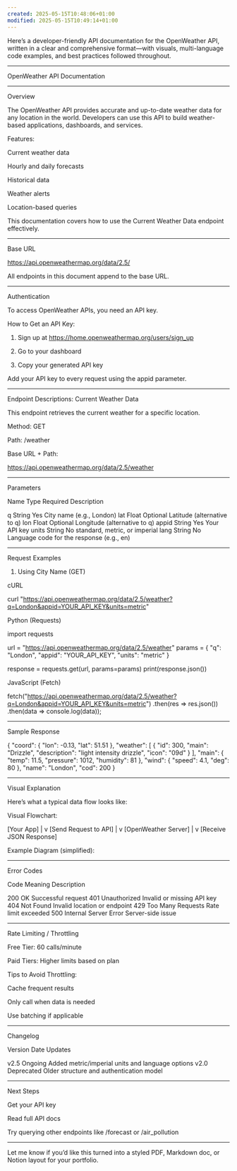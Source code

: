 ```yaml
---
created: 2025-05-15T10:48:06+01:00
modified: 2025-05-15T10:49:14+01:00
---
```


Here’s a developer-friendly API documentation for the OpenWeather API, written in a clear and comprehensive format—with visuals, multi-language code examples, and best practices followed throughout.


---

OpenWeather API Documentation


---

Overview

The OpenWeather API provides accurate and up-to-date weather data for any location in the world. Developers can use this API to build weather-based applications, dashboards, and services.

Features:

Current weather data

Hourly and daily forecasts

Historical data

Weather alerts

Location-based queries


This documentation covers how to use the Current Weather Data endpoint effectively.


---

Base URL

https://api.openweathermap.org/data/2.5/

All endpoints in this document append to the base URL.


---

Authentication

To access OpenWeather APIs, you need an API key.

How to Get an API Key:

1. Sign up at https://home.openweathermap.org/users/sign_up


2. Go to your dashboard


3. Copy your generated API key



Add your API key to every request using the appid parameter.


---

Endpoint Descriptions: Current Weather Data

This endpoint retrieves the current weather for a specific location.

Method: GET

Path: /weather

Base URL + Path:

https://api.openweathermap.org/data/2.5/weather



---

Parameters

Name	Type	Required	Description

q	String	Yes	City name (e.g., London)
lat	Float	Optional	Latitude (alternative to q)
lon	Float	Optional	Longitude (alternative to q)
appid	String	Yes	Your API key
units	String	No	standard, metric, or imperial
lang	String	No	Language code for the response (e.g., en)



---

Request Examples

1. Using City Name (GET)

cURL

curl "https://api.openweathermap.org/data/2.5/weather?q=London&appid=YOUR_API_KEY&units=metric"

Python (Requests)

import requests

url = "https://api.openweathermap.org/data/2.5/weather"
params = {
    "q": "London",
    "appid": "YOUR_API_KEY",
    "units": "metric"
}

response = requests.get(url, params=params)
print(response.json())

JavaScript (Fetch)

fetch("https://api.openweathermap.org/data/2.5/weather?q=London&appid=YOUR_API_KEY&units=metric")
  .then(res => res.json())
  .then(data => console.log(data));


---

Sample Response

{
  "coord": { "lon": -0.13, "lat": 51.51 },
  "weather": [
    {
      "id": 300,
      "main": "Drizzle",
      "description": "light intensity drizzle",
      "icon": "09d"
    }
  ],
  "main": {
    "temp": 11.5,
    "pressure": 1012,
    "humidity": 81
  },
  "wind": {
    "speed": 4.1,
    "deg": 80
  },
  "name": "London",
  "cod": 200
}


---

Visual Explanation

Here’s what a typical data flow looks like:

Visual Flowchart:

[Your App] 
     |
     v
[Send Request to API]
     |
     v
[OpenWeather Server]
     |
     v
[Receive JSON Response]

Example Diagram (simplified):




---

Error Codes

Code	Meaning	Description

200	OK	Successful request
401	Unauthorized	Invalid or missing API key
404	Not Found	Invalid location or endpoint
429	Too Many Requests	Rate limit exceeded
500	Internal Server Error	Server-side issue



---

Rate Limiting / Throttling

Free Tier: 60 calls/minute

Paid Tiers: Higher limits based on plan


Tips to Avoid Throttling:

Cache frequent results

Only call when data is needed

Use batching if applicable



---

Changelog

Version	Date	Updates

v2.5	Ongoing	Added metric/imperial units and language options
v2.0	Deprecated	Older structure and authentication model



---

Next Steps

Get your API key

Read full API docs

Try querying other endpoints like /forecast or /air_pollution



---

Let me know if you’d like this turned into a styled PDF, Markdown doc, or Notion layout for your portfolio.
